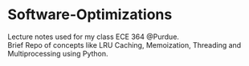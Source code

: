 # Software-Optimizations
Lecture notes used for my class ECE 364 @Purdue.<br />
Brief Repo of concepts like LRU Caching, Memoization, Threading and Multiprocessing using Python.

